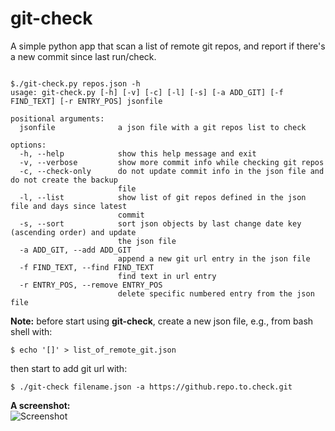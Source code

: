 # git-check

A simple python app that scan a list of remote git repos, and report if there's a new commit since last run/check.<br />

```

$./git-check.py repos.json -h
usage: git-check.py [-h] [-v] [-c] [-l] [-s] [-a ADD_GIT] [-f FIND_TEXT] [-r ENTRY_POS] jsonfile

positional arguments:
  jsonfile              a json file with a git repos list to check

options:
  -h, --help            show this help message and exit
  -v, --verbose         show more commit info while checking git repos
  -c, --check-only      do not update commit info in the json file and do not create the backup
                        file
  -l, --list            show list of git repos defined in the json file and days since latest
                        commit
  -s, --sort            sort json objects by last change date key (ascending order) and update
                        the json file
  -a ADD_GIT, --add ADD_GIT
                        append a new git url entry in the json file
  -f FIND_TEXT, --find FIND_TEXT
                        find text in url entry
  -r ENTRY_POS, --remove ENTRY_POS
                        delete specific numbered entry from the json file

```

**Note:**
before start using **git-check**, create a new json file, e.g., from bash shell with:
```
$ echo '[]' > list_of_remote_git.json
```
 
then start to add git url with:
```
$ ./git-check filename.json -a https://github.repo.to.check.git
```
 
**A screenshot:**<br />
![Screenshot](https://raw.github.com/dasnoopy/git-check/main/screenshot.png)
